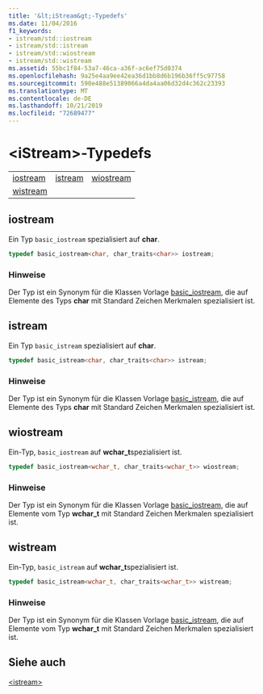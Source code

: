 ```yaml
---
title: '&lt;iStream&gt;-Typedefs'
ms.date: 11/04/2016
f1_keywords:
- istream/std::iostream
- istream/std::istream
- istream/std::wiostream
- istream/std::wistream
ms.assetid: 55bc1f84-53a7-46ca-a36f-ac6ef75d0374
ms.openlocfilehash: 9a25e4aa9ee42ea36d1bb8d6b196b36ff5c97758
ms.sourcegitcommit: 590e488e51389066a4da4aa06d32d4c362c23393
ms.translationtype: MT
ms.contentlocale: de-DE
ms.lasthandoff: 10/21/2019
ms.locfileid: "72689477"
---
```

# <a name="ltistreamgt-typedefs"></a>&lt;iStream&gt;-Typedefs

||||
|-|-|-|
|[iostream](#iostream)|[istream](#istream)|[wiostream](#wiostream)|
|[wistream](#wistream)|

## <a name="iostream"></a> iostream

Ein Typ `basic_iostream` spezialisiert auf **char**.

```cpp
typedef basic_iostream<char, char_traits<char>> iostream;
```

### <a name="remarks"></a>Hinweise

Der Typ ist ein Synonym für die Klassen Vorlage [basic_iostream](../standard-library/basic-iostream-class.md), die auf Elemente des Typs **char** mit Standard Zeichen Merkmalen spezialisiert ist.

## <a name="istream"></a> istream

Ein Typ `basic_istream` spezialisiert auf **char**.

```cpp
typedef basic_istream<char, char_traits<char>> istream;
```

### <a name="remarks"></a>Hinweise

Der Typ ist ein Synonym für die Klassen Vorlage [basic_istream](../standard-library/basic-istream-class.md), die auf Elemente des Typs **char** mit Standard Zeichen Merkmalen spezialisiert ist.

## <a name="wiostream"></a> wiostream

Ein-Typ, `basic_iostream` auf **wchar_t**spezialisiert ist.

```cpp
typedef basic_iostream<wchar_t, char_traits<wchar_t>> wiostream;
```

### <a name="remarks"></a>Hinweise

Der Typ ist ein Synonym für die Klassen Vorlage [basic_iostream](../standard-library/basic-iostream-class.md), die auf Elemente vom Typ **wchar_t** mit Standard Zeichen Merkmalen spezialisiert ist.

## <a name="wistream"></a> wistream

Ein-Typ, `basic_istream` auf **wchar_t**spezialisiert ist.

```cpp
typedef basic_istream<wchar_t, char_traits<wchar_t>> wistream;
```

### <a name="remarks"></a>Hinweise

Der Typ ist ein Synonym für die Klassen Vorlage [basic_istream](../standard-library/basic-istream-class.md), die auf Elemente vom Typ **wchar_t** mit Standard Zeichen Merkmalen spezialisiert ist.

## <a name="see-also"></a>Siehe auch

[\<istream>](../standard-library/istream.md)
